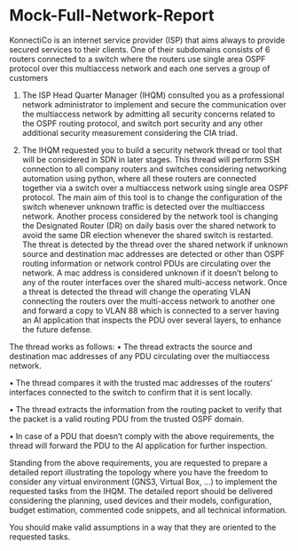 # Mock-Full-Network-Report

KonnectiCo is an internet service provider (ISP) that aims always to provide secured
services to their clients. One of their subdomains consists of 6 routers connected to a
switch where the routers use single area OSPF protocol over this multiaccess network
and each one serves a group of customers

1. The ISP Head Quarter Manager (IHQM) consulted you as a professional network
administrator to implement and secure the communication over the multiaccess
network by admitting all security concerns related to the OSPF routing protocol,
and switch port security and any other additional security measurement
considering the CIA triad.

3. The IHQM requested you to build a security network thread or tool that will be
considered in SDN in later stages. This thread will perform SSH connection to all
company routers and switches considering networking automation using python,
where all these routers are connected together via a switch over a multiaccess
network using single area OSPF protocol. The main aim of this tool is to change
the configuration of the switch whenever unknown traffic is detected over the
multiaccess network. Another process considered by the network tool is changing
the Designated Router (DR) on daily basis over the shared network to avoid the
same DR election whenever the shared switch is restarted. The threat is detected
by the thread over the shared network if unknown source and destination mac
addresses are detected or other than OSPF routing information or network control
PDUs are circulating over the network. A mac address is considered unknown if it
doesn’t belong to any of the router interfaces over the shared multi-access
network. Once a threat is detected the thread will change the operating VLAN
connecting the routers over the multi-access network to another one and forward
a copy to VLAN 88 which is connected to a server having an AI application that
inspects the PDU over several layers, to enhance the future defense.

The thread works as follows:
• The thread extracts the source and destination mac addresses of any PDU
circulating over the multiaccess network.

• The thread compares it with the trusted mac addresses of the routers’
interfaces connected to the switch to confirm that it is sent locally.

• The thread extracts the information from the routing packet to verify that
the packet is a valid routing PDU from the trusted OSPF domain.

• In case of a PDU that doesn’t comply with the above requirements, the
thread will forward the PDU to the AI application for further inspection.

Standing from the above requirements, you are requested to prepare a detailed report
illustrating the topology where you have the freedom to consider any virtual environment
(GNS3, Virtual Box, …) to implement the requested tasks from the IHQM. The detailed
report should be delivered considering the planning, used devices and their models,
configuration, budget estimation, commented code snippets, and all technical information.

You should make valid assumptions in a way that they are oriented to the requested tasks.
